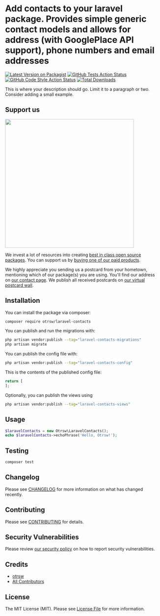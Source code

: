 # Add contacts to your laravel package. Provides simple generic contact models and allows for address (with GooglePlace API support), phone numbers and email addresses

[![Latest Version on Packagist](https://img.shields.io/packagist/v/otrsw/laravel-contacts.svg?style=flat-square)](https://packagist.org/packages/otrsw/laravel-contacts)
[![GitHub Tests Action Status](https://img.shields.io/github/actions/workflow/status/otrsw/laravel-contacts/run-tests.yml?branch=main&label=tests&style=flat-square)](https://github.com/otrsw/laravel-contacts/actions?query=workflow%3Arun-tests+branch%3Amain)
[![GitHub Code Style Action Status](https://img.shields.io/github/actions/workflow/status/otrsw/laravel-contacts/fix-php-code-style-issues.yml?branch=main&label=code%20style&style=flat-square)](https://github.com/otrsw/laravel-contacts/actions?query=workflow%3A"Fix+PHP+code+style+issues"+branch%3Amain)
[![Total Downloads](https://img.shields.io/packagist/dt/otrsw/laravel-contacts.svg?style=flat-square)](https://packagist.org/packages/otrsw/laravel-contacts)

This is where your description should go. Limit it to a paragraph or two. Consider adding a small example.

## Support us

[<img src="https://github-ads.s3.eu-central-1.amazonaws.com/laravel-contacts.jpg?t=1" width="419px" />](https://spatie.be/github-ad-click/laravel-contacts)

We invest a lot of resources into creating [best in class open source packages](https://spatie.be/open-source). You can support us by [buying one of our paid products](https://spatie.be/open-source/support-us).

We highly appreciate you sending us a postcard from your hometown, mentioning which of our package(s) you are using. You'll find our address on [our contact page](https://spatie.be/about-us). We publish all received postcards on [our virtual postcard wall](https://spatie.be/open-source/postcards).

## Installation

You can install the package via composer:

```bash
composer require otrsw/laravel-contacts
```

You can publish and run the migrations with:

```bash
php artisan vendor:publish --tag="laravel-contacts-migrations"
php artisan migrate
```

You can publish the config file with:

```bash
php artisan vendor:publish --tag="laravel-contacts-config"
```

This is the contents of the published config file:

```php
return [
];
```

Optionally, you can publish the views using

```bash
php artisan vendor:publish --tag="laravel-contacts-views"
```

## Usage

```php
$laravelContacts = new Otrsw\LaravelContacts();
echo $laravelContacts->echoPhrase('Hello, Otrsw!');
```

## Testing

```bash
composer test
```

## Changelog

Please see [CHANGELOG](CHANGELOG.md) for more information on what has changed recently.

## Contributing

Please see [CONTRIBUTING](CONTRIBUTING.md) for details.

## Security Vulnerabilities

Please review [our security policy](../../security/policy) on how to report security vulnerabilities.

## Credits

- [otrsw](https://github.com/otrsw)
- [All Contributors](../../contributors)

## License

The MIT License (MIT). Please see [License File](LICENSE.md) for more information.
